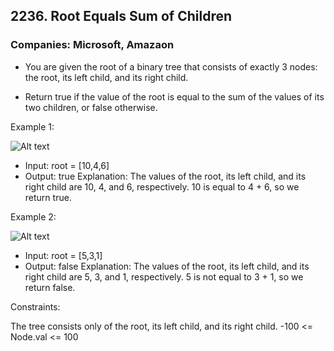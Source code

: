 ## 2236. Root Equals Sum of Children

### Companies: Microsoft, Amazaon

- You are given the root of a binary tree that consists of exactly 3 nodes: the root, its left child, and its right child.

- Return true if the value of the root is equal to the sum of the values of its two children, or false otherwise.

Example 1:

![Alt text](https://assets.leetcode.com/uploads/2022/04/08/graph3drawio.png)

- Input: root = [10,4,6]
- Output: true
  Explanation: The values of the root, its left child, and its right child are 10, 4, and 6, respectively.
  10 is equal to 4 + 6, so we return true.

Example 2:

![Alt text](https://assets.leetcode.com/uploads/2022/04/08/graph3drawio-1.png)

- Input: root = [5,3,1]
- Output: false
  Explanation: The values of the root, its left child, and its right child are 5, 3, and 1, respectively.
  5 is not equal to 3 + 1, so we return false.

Constraints:

The tree consists only of the root, its left child, and its right child.
-100 <= Node.val <= 100
